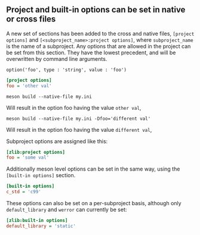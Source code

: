 ## Project and built-in options can be set in native or cross files

A new set of sections has been added to the cross and native files, `[project
options]` and `[<subproject_name>:project options]`, where `subproject_name`
is the name of a subproject. Any options that are allowed in the project can
be set from this section. They have the lowest precedent, and will be
overwritten by command line arguments.


```meson
option('foo', type : 'string', value : 'foo')
```

```ini
[project options]
foo = 'other val'
```

```console
meson build --native-file my.ini
```

Will result in the option foo having the value `other val`,

```console
meson build --native-file my.ini -Dfoo='different val'
```

Will result in the option foo having the value `different val`,


Subproject options are assigned like this:

```ini
[zlib:project options]
foo = 'some val'
```

Additionally meson level options can be set in the same way, using the
`[built-in options]` section.

```ini
[built-in options]
c_std = 'c99'
```

These options can also be set on a per-subproject basis, although only
`default_library` and `werror` can currently be set:
```ini
[zlib:built-in options]
default_library = 'static'
```
